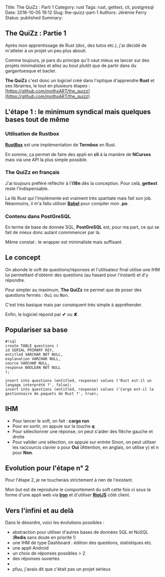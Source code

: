 Title: The QuiZz : Parti 1
Category: rust
Tags: rust, gettext, cli, postgresql
Date: 2016-10-05 19:12
Slug: the-quizz-part-1
Authors: Jérémie Ferry
Status: published
Summary:

## The QuiZz : Partie 1

Après mon apprentissage de Rust (doc, des tutos etc.), j'ai décidé de m'atteler à un projet un peu plus abouti.

Comme toujours, je pars du principe qu'il vaut mieux se lancer sur des projets minimalistes et allez au bout plutôt que de partir dans du gargantuesque et bacler.

**The QuiZz** c'est donc un logiciel créé dans l'optique d'apprendre **Rust** et ses librairies, le tout en plusieurs étapes :
[https://github.com/mothsART/the_quizz](https://github.com/mothsART/the_quizz)

## L'étape 1 : le minimum syndical mais quelques bases tout de même

### Utilisation de Rustbox

**[RustBox](https://github.com/gchp/rustbox)** est une implémentation de **Termbox** en Rust.

En somme, ça permet de faire des appli en **cli** à la manière de **NCurses** mais via une API la plus simple possible.

### The QuiZz en français

J'ai toujours préféré réfléchir à l'**i18n** dès la conception.
Pour celà, **gettext** reste l'indispensable.

La lib Rust qui l'implémente est vraiment très spartiate mais fait son job.
Néanmoins, il m'a fallu utiliser **[Babel](http://babel.pocoo.org/en/latest)** pour compiler mon **.po**.

### Contenu dans PostGreSQL

En terme de base de donnée SQL, **PostGreSQL** est, pour ma part, ce qui se fait de mieux donc autant commmencer par là.

Même constat : le wrapper est minimaliste mais suffisant.

## Le concept

On abonde le soft de questions/réponses et l'utilisateur final utilise une IHM lui permettant d'obtenir des questions (au hasard pour l'instant) et d'y répondre.

Pour simpler au maximum, **The QuiZz** ne permet que de poser des questions fermés : <kbd>Oui</kbd> ou <kbd>Non</kbd>.

C'est très basique mais par conséquent très simple à appréhender.

Enfin, le logiciel répond par **✔** ou **✘**.

## Populariser sa base

    #!sql
    create TABLE questions (
    id SERIAL PRIMARY KEY,
    entitled VARCHAR NOT NULL,
    explanation VARCHAR NULL,
    source VARCHAR NULL,
    response BOOLEAN NOT NULL
    );

    insert into questions (entitled, response) values ('Rust est-il un langage interprété ?', false);
    insert into questions (entitled, response) values ('Cargo est-il le gestionnaire de paquets de Rust ?', true);

## IHM

- Pour lancer le soft, on fait : **cargo run**
- Pour en sortir, on appuie sur la touche **q**
- Pour sélectionner une réponse, on peut s'aider des flêche gauche et droite
- Pour valider une sélection, on appuie sur entrée
 Sinon, on peut utiliser les raccourcis clavier <kbd>o</kbd> pour **Oui** (Attention, en anglais, on utilise <kbd>y</kbd>) et <kbd>n</kbd> pour **Non**.

## Evolution pour l'étape n° 2

Pour l'étape 2, je ne toucherais strictement à rien de l'existant.

Mon but est de reproduire le comportement du soft cette fois ci sous la forme d'une appli web via **[Iron](http://ironframework.io)** et d'utiliser **[RiotJS](http://riotjs.com/fr)** côté client.

## Vers l'infini et au delà

Dans le désordre, voici les évolutions possibles :

- abstraction pour utiliser d'autres bases de données SQL et NoSQL (**Redis** sans doute en priorité !)
- une IHM de type Dashboard : édition des questions, statistiques etc.
- une appli Android
- un choix de réponses possibles > 2
- des réponses ouvertes
- 
- pfuu, j'avais dit que c'était pas un projet sérieux

